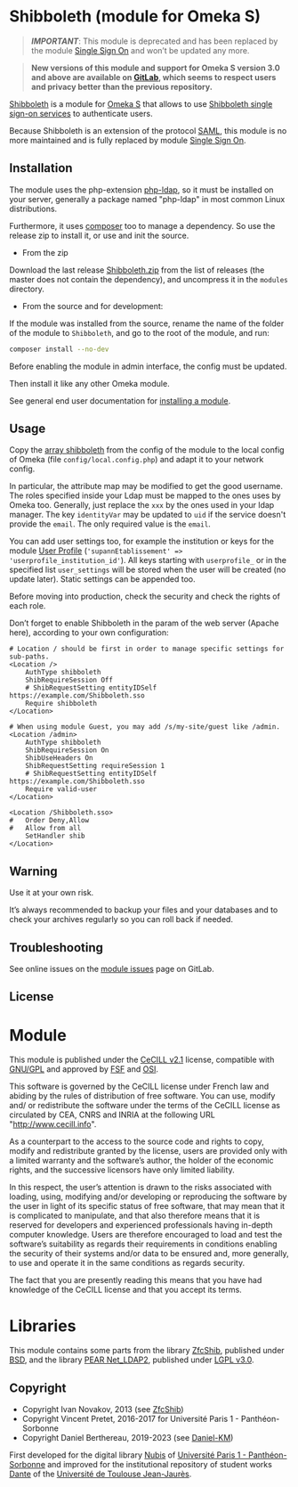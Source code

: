 Shibboleth (module for Omeka S)
===============================

> ***IMPORTANT***: This module is deprecated and has been replaced by the module
> [Single Sign On] and won’t be updated any more.

> __New versions of this module and support for Omeka S version 3.0 and above
> are available on [GitLab], which seems to respect users and privacy better
> than the previous repository.__

[Shibboleth] is a module for [Omeka S] that allows to use [Shibboleth single sign-on services]
to authenticate users.

Because Shibboleth is an extension of the protocol [SAML], this module is no
more maintained and is fully replaced by module [Single Sign On].


Installation
------------

The module uses the php-extension [php-ldap], so it must be installed on your
server, generally a package named "php-ldap" in most common Linux distributions.

Furthermore, it uses [composer] too to manage a dependency. So use the
release zip to install it, or use and init the source.

* From the zip

Download the last release [Shibboleth.zip] from the list of releases (the master
does not contain the dependency), and uncompress it in the `modules` directory.

* From the source and for development:

If the module was installed from the source, rename the name of the folder of
the module to `Shibboleth`, and go to the root of the module, and run:

```sh
composer install --no-dev
```

Before enabling the module in admin interface, the config must be updated.

Then install it like any other Omeka module.

See general end user documentation for [installing a module].


Usage
-----

Copy the [array shibboleth] from the config of the module to the local config
of Omeka (file `config/local.config.php`) and adapt it to your network config.

In particular, the attribute map may be modified to get the good username. The
roles specified inside your Ldap must be mapped to the ones uses by Omeka too.
Generally, just replace the `xxx` by the ones used in your ldap manager. The
key `identityVar` may be updated to `uid` if the service doesn't provide the
`email`. The only required value is the `email`.

You can add user settings too, for example the institution or keys for the
module [User Profile] (`'supannEtablissement' => 'userprofile_institution_id'`).
All keys starting with `userprofile_` or in the specified list `user_settings`
will be stored when the user will be created (no update later). Static settings
can be appended too.

Before moving into production, check the security and check the rights of each
role.

Don’t forget to enable Shibboleth in the param of the web server (Apache here),
according to your own configuration:

```
# Location / should be first in order to manage specific settings for sub-paths.
<Location />
    AuthType shibboleth
    ShibRequireSession Off
    # ShibRequestSetting entityIDSelf https://example.com/Shibboleth.sso
    Require shibboleth
</Location>

# When using module Guest, you may add /s/my-site/guest like /admin.
<Location /admin>
    AuthType shibboleth
    ShibRequireSession On
    ShibUseHeaders On
    ShibRequestSetting requireSession 1
    # ShibRequestSetting entityIDSelf https://example.com/Shibboleth.sso
    Require valid-user
</Location>

<Location /Shibboleth.sso>
#   Order Deny,Allow
#   Allow from all
    SetHandler shib
</Location>
```


Warning
-------

Use it at your own risk.

It’s always recommended to backup your files and your databases and to check
your archives regularly so you can roll back if needed.


Troubleshooting
---------------

See online issues on the [module issues] page on GitLab.


License
-------

# Module

This module is published under the [CeCILL v2.1] license, compatible with
[GNU/GPL] and approved by [FSF] and [OSI].

This software is governed by the CeCILL license under French law and abiding by
the rules of distribution of free software. You can use, modify and/ or
redistribute the software under the terms of the CeCILL license as circulated by
CEA, CNRS and INRIA at the following URL "http://www.cecill.info".

As a counterpart to the access to the source code and rights to copy, modify and
redistribute granted by the license, users are provided only with a limited
warranty and the software’s author, the holder of the economic rights, and the
successive licensors have only limited liability.

In this respect, the user’s attention is drawn to the risks associated with
loading, using, modifying and/or developing or reproducing the software by the
user in light of its specific status of free software, that may mean that it is
complicated to manipulate, and that also therefore means that it is reserved for
developers and experienced professionals having in-depth computer knowledge.
Users are therefore encouraged to load and test the software’s suitability as
regards their requirements in conditions enabling the security of their systems
and/or data to be ensured and, more generally, to use and operate it in the same
conditions as regards security.

The fact that you are presently reading this means that you have had knowledge
of the CeCILL license and that you accept its terms.

# Libraries

This module contains some parts from the library [ZfcShib], published under [BSD],
and the library [PEAR Net_LDAP2], published under [LGPL v3.0].


Copyright
---------

* Copyright Ivan Novakov, 2013 (see [ZfcShib])
* Copyright Vincent Pretet, 2016-2017 for Université Paris 1 - Panthéon-Sorbonne
* Copyright Daniel Berthereau, 2019-2023 (see [Daniel-KM])

First developed for the digital library [Nubis] of [Université Paris 1 - Panthéon-Sorbonne]
and improved for the institutional repository of student works [Dante] of the
[Université de Toulouse Jean-Jaurès].


[Shibboleth]: https://gitlab.com/Daniel-KM/Omeka-S-module-Shibboleth
[Omeka S]: https://omeka.org/s
[Shibboleth single sign-on services]: https://www.shibboleth.net
[SAML]: https://en.wikipedia.org/wiki/Security_Assertion_Markup_Language
[Single Sign On]: https://gitlab.com/Daniel-KM/Omeka-S-module-SingleSignOn
[php-ldap]: https://www.php.net/manual/fr/book.ldap.php
[composer]: https://getcomposer.org
[Shibboleth.zip]: https://gitlab.com/Daniel-KM/Omeka-S-module-Shibboleth/-/releases
[Installing a module]: https://omeka.org/s/docs/user-manual/modules/#installing-modules
[array shibboleth]: https://gitlab.com/Daniel-KM/Omeka-S-module-Shibboleth/-/blob/master/config/module.config.php#L16-93
[User Profile]: https://gitlab.com/Daniel-KM/Omeka-S-module-UserProfile
[module issues]: https://gitlab.com/Daniel-KM/Omeka-S-module-Shibboleth/-/issues
[PEAR Net_LDAP2]: https://pear.php.net/package/Net_LDAP2
[CeCILL v2.1]: https://www.cecill.info/licences/Licence_CeCILL_V2.1-en.html
[GNU/GPL]: https://www.gnu.org/licenses/gpl-3.0.html
[FSF]: https://www.fsf.org
[OSI]: http://opensource.org
[ZfcShib]: https://github.com/ivan-novakov/ZfcShib
[BSD]: http://debug.cz/license/bsd-3-clause
[LGPL v3.0]: https://github.com/pear/Net_LDAP2/raw/master/LICENSE
[Nubis]: https://nubis.univ-paris1.fr
[Université Paris 1 - Panthéon-Sorbonne]: https://www.pantheonsorbonne.fr
[Dante]: https://dante.univ-tlse2.fr
[Université de Toulouse Jean-Jaurès]: https://www.univ-tlse2.fr
[GitLab]: https://gitlab.com/Daniel-KM
[Daniel-KM]: https://gitlab.com/Daniel-KM "Daniel Berthereau"
